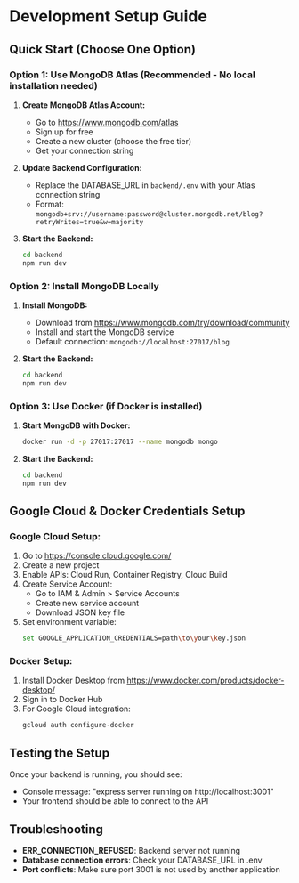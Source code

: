 # Development Setup Guide

## Quick Start (Choose One Option)

### Option 1: Use MongoDB Atlas (Recommended - No local installation needed)

1. **Create MongoDB Atlas Account:**
   - Go to https://www.mongodb.com/atlas
   - Sign up for free
   - Create a new cluster (choose the free tier)
   - Get your connection string

2. **Update Backend Configuration:**
   - Replace the DATABASE_URL in `backend/.env` with your Atlas connection string
   - Format: `mongodb+srv://username:password@cluster.mongodb.net/blog?retryWrites=true&w=majority`

3. **Start the Backend:**
   ```bash
   cd backend
   npm run dev
   ```

### Option 2: Install MongoDB Locally

1. **Install MongoDB:**
   - Download from https://www.mongodb.com/try/download/community
   - Install and start the MongoDB service
   - Default connection: `mongodb://localhost:27017/blog`

2. **Start the Backend:**
   ```bash
   cd backend
   npm run dev
   ```

### Option 3: Use Docker (if Docker is installed)

1. **Start MongoDB with Docker:**
   ```bash
   docker run -d -p 27017:27017 --name mongodb mongo
   ```

2. **Start the Backend:**
   ```bash
   cd backend
   npm run dev
   ```

## Google Cloud & Docker Credentials Setup

### Google Cloud Setup:
1. Go to https://console.cloud.google.com/
2. Create a new project
3. Enable APIs: Cloud Run, Container Registry, Cloud Build
4. Create Service Account:
   - Go to IAM & Admin > Service Accounts
   - Create new service account
   - Download JSON key file
5. Set environment variable:
   ```bash
   set GOOGLE_APPLICATION_CREDENTIALS=path\to\your\key.json
   ```

### Docker Setup:
1. Install Docker Desktop from https://www.docker.com/products/docker-desktop/
2. Sign in to Docker Hub
3. For Google Cloud integration:
   ```bash
   gcloud auth configure-docker
   ```

## Testing the Setup

Once your backend is running, you should see:
- Console message: "express server running on http://localhost:3001"
- Your frontend should be able to connect to the API

## Troubleshooting

- **ERR_CONNECTION_REFUSED**: Backend server not running
- **Database connection errors**: Check your DATABASE_URL in .env
- **Port conflicts**: Make sure port 3001 is not used by another application

